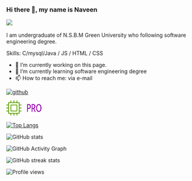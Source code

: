 ### Hi there 👋, my name is Naveen
![](https://arturssmirnovs.github.io/github-profile-readsdme-generator/images/banner.png)

I am undergraduate of N.S.B.M Green University who following software engineering degree.

Skills: C/mysql/Java / JS / HTML / CSS

- 🔭 I’m currently working on this page. 
- 🌱 I’m currently learning software engineering degree 
- 📫 How to reach me: via e-mail 


[<img src='https://cdn.jsdelivr.net/npm/simple-icons@3.0.1/icons/github.svg' alt='github' height='40'>](https://github.com/NaveenSilva)  

<a href='https://docs.github.com/en/developers'><img src='https://raw.githubusercontent.com/acervenky/animated-github-badges/master/assets/devbadge.gif' width='40' height='40'></a> <a href='https://github.com/pricing'><img src='https://raw.githubusercontent.com/acervenky/animated-github-badges/master/assets/pro.gif' width='40' height='40'></a> 

[![Top Langs](https://github-readme-stats.vercel.app/api/top-langs/?username=NaveenSilva)](https://github.com/anuraghazra/github-readme-stats)

![GitHub stats](https://github-readme-stats.vercel.app/api?username=NaveenSilva&show_icons=true)  

![GitHub Activity Graph](https://activity-graph.herokuapp.com/graph?username=NaveenSilva)  

![GitHub streak stats](https://github-readme-streak-stats.herokuapp.com/?user=NaveenSilva)  

![Profile views](https://gpvc.arturio.dev/NaveenSilva)  


